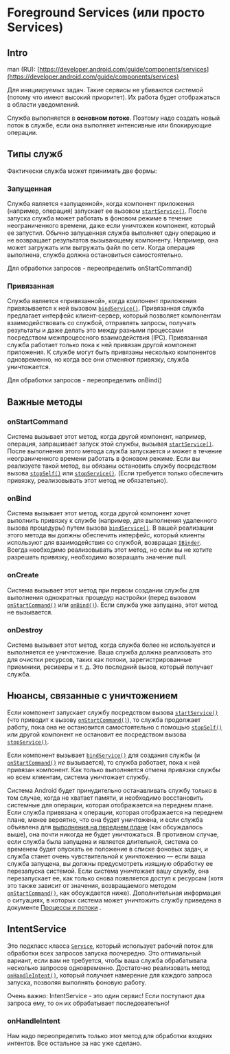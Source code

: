 # Foreground Services \(или просто Services\)

## Intro

man \(RU\): [https://developer.android.com/guide/components/services](https://developer.android.com/guide/components/services)

Для инициируемых задач. Такие сервисы не убиваются системой \(потому что имеют высокий приоритет\). Их работа будет отображаться в области уведомлений.

Служба выполняется в **основном потоке**. Поэтому надо создать новый поток в службе, если она выполняет интенсивные или блокирующие операции.

## Типы служб

Фактически служба может принимать две формы:

### Запущенная

Служба является «запущенной», когда компонент приложения \(например, операция\) запускает ее вызовом [`startService()`](https://developer.android.com/reference/android/content/Context#startService%28android.content.Intent%29). После запуска служба может работать в фоновом режиме в течение неограниченного времени, даже если уничтожен компонент, который ее запустил. Обычно запущенная служба выполняет одну операцию и не возвращает результатов вызывающему компоненту. Например, она может загружать или выгружать файл по сети. Когда операция выполнена, служба должна остановиться самостоятельно.

Для обработки запросов - переопределить onStartCommand\(\)

### Привязанная

Служба является «привязанной», когда компонент приложения привязывается к ней вызовом [`bindService()`](https://developer.android.com/reference/android/content/Context#bindService%28android.content.Intent,%20android.content.ServiceConnection,%20int%29). Привязанная служба предлагает интерфейс клиент-сервер, который позволяет компонентам взаимодействовать со службой, отправлять запросы, получать результаты и даже делать это между разными процессами посредством межпроцессного взаимодействия \(IPC\). Привязанная служба работает только пока к ней привязан другой компонент приложения. К службе могут быть привязаны несколько компонентов одновременно, но когда все они отменяют привязку, служба уничтожается.

Для обработки запросов - переопределить onBind\(\)

## Важные методы

### onStartCommand

Система вызывает этот метод, когда другой компонент, например, операция, запрашивает запуск этой службы, вызывая [`startService()`](https://developer.android.com/reference/android/content/Context#startService%28android.content.Intent%29). После выполнения этого метода служба запускается и может в течение неограниченного времени работать в фоновом режиме. Если вы реализуете такой метод, вы обязаны остановить службу посредством вызова [`stopSelf()`](https://developer.android.com/reference/android/app/Service#stopSelf%28%29) или [`stopService()`](https://developer.android.com/reference/android/content/Context#stopService%28android.content.Intent%29). \(Если требуется только обеспечить привязку, реализовывать этот метод не обязательно\).

### onBind

Система вызывает этот метод, когда другой компонент хочет выполнить привязку к службе \(например, для выполнения удаленного вызова процедуры\) путем вызова [`bindService()`](https://developer.android.com/reference/android/content/Context#bindService%28android.content.Intent,%20android.content.ServiceConnection,%20int%29). В вашей реализации этого метода вы должны обеспечить интерфейс, который клиенты используют для взаимодействия со службой, возвращая [`IBinder`](https://developer.android.com/reference/android/os/IBinder). Всегда необходимо реализовывать этот метод, но если вы не хотите разрешать привязку, необходимо возвращать значение null.

### onCreate

Система вызывает этот метод при первом создании службы для выполнения однократных процедур настройки \(перед вызовом [`onStartCommand()`](https://developer.android.com/reference/android/app/Service#onStartCommand%28android.content.Intent,%20int,%20int%29) или [`onBind()`](https://developer.android.com/reference/android/app/Service#onBind%28android.content.Intent%29)\). Если служба уже запущена, этот метод не вызывается.

### onDestroy

Система вызывает этот метод, когда служба более не используется и выполняется ее уничтожение. Ваша служба должна реализовать это для очистки ресурсов, таких как потоки, зарегистрированные приемники, ресиверы и т. д. Это последний вызов, который получает служба.

## Нюансы, связанные с уничтожением

Если компонент запускает службу посредством вызова [`startService()`](https://developer.android.com/reference/android/content/Context#startService%28android.content.Intent%29) \(что приводит к вызову [`onStartCommand()`](https://developer.android.com/reference/android/app/Service#onStartCommand%28android.content.Intent,%20int,%20int%29)\), то служба продолжает работу, пока она не остановится самостоятельно с помощью [`stopSelf()`](https://developer.android.com/reference/android/app/Service#stopSelf%28%29) или другой компонент не остановит ее посредством вызова [`stopService()`](https://developer.android.com/reference/android/content/Context#stopService%28android.content.Intent%29).

Если компонент вызывает [`bindService()`](https://developer.android.com/reference/android/content/Context#bindService%28android.content.Intent,%20android.content.ServiceConnection,%20int%29) для создания службы \(и [`onStartCommand()`](https://developer.android.com/reference/android/app/Service#onStartCommand%28android.content.Intent,%20int,%20int%29) _не_ вызывается\), то служба работает, пока к ней привязан компонент. Как только выполняется отмена привязки службы ко всем клиентам, система уничтожает службу.

Система Android будет принудительно останавливать службу только в том случае, когда не хватает памяти, и необходимо восстановить системные для операции, которая отображается на переднем плане. Если служба привязана к операции, которая отображается на переднем плане, менее вероятно, что она будет уничтожена, и если служба объявлена для [выполнения на переднем плане](https://developer.android.com/guide/components/services#Foreground) \(как обсуждалось выше\), она почти никогда не будет уничтожаться. В противном случае, если служба была запущена и является длительной, система со временем будет опускать ее положение в списке фоновых задач, и служба станет очень чувствительной к уничтожению — если ваша служба запущена, вы должны предусмотреть изящную обработку ее перезапуска системой. Если система уничтожает вашу службу, она перезапускает ее, как только снова появляется доступ к ресурсам \(хотя это также зависит от значения, возвращаемого методом [`onStartCommand()`](https://developer.android.com/reference/android/app/Service#onStartCommand%28android.content.Intent,%20int,%20int%29), как обсуждается ниже\). Дополнительная информация о ситуациях, в которых система может уничтожить службу приведена в документе [Процессы и потоки](https://developer.android.com/guide/components/processes-and-threads) .

## IntentService

Это подкласс класса [`Service`](https://developer.android.com/reference/android/app/Service), который использует рабочий поток для обработки всех запросов запуска поочередно. Это оптимальный вариант, если вам не требуется, чтобы ваша служба обрабатывала несколько запросов одновременно. Достаточно реализовать метод [`onHandleIntent()`](https://developer.android.com/reference/android/app/IntentService#onHandleIntent%28android.content.Intent%29), который получает намерение для каждого запроса запуска, позволяя выполнять фоновую работу.

Очень важно: IntentService - это один сервис! Если поступают два запроса ему, то он их обрабатывает последовательно!

### onHandleIntent

Нам надо переопределить только этот метод для обработки входяих интентов. Все остальное за нас уже сделано. 


